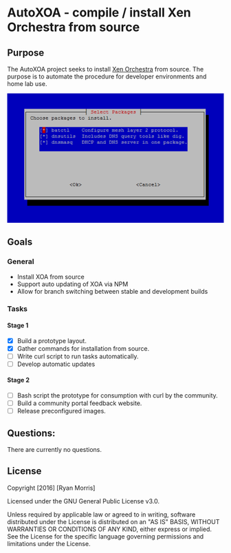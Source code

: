 # AutoXOA - compile / install Xen Orchestra from source

## Purpose

The AutoXOA project seeks to install [Xen Orchestra](https://xen-orchestra.com/#!/) from source. The purpose is to automate the procedure for developer environments and home lab use.

![alt tag](https://raw.githubusercontent.com/bradgillap/Informeshion/master/images/install.png)

## Goals
### General
* Install XOA from source
* Support auto updating of XOA via NPM
* Allow for branch switching between stable and development builds

### Tasks

#### Stage 1
- [x] Build a prototype layout. 
- [x] Gather commands for installation from source.
- [ ] Write curl script to run tasks automatically.
- [ ] Develop automatic updates

#### Stage 2
- [ ] Bash script the prototype for consumption with curl by the community.
- [ ] Build a community portal feedback website.
- [ ] Release preconfigured images.

## Questions:

There are currently no questions.

## License
Copyright [2016] [Ryan Morris]

Licensed under the GNU General Public License v3.0.

Unless required by applicable law or agreed to in writing, software
distributed under the License is distributed on an "AS IS" BASIS,
WITHOUT WARRANTIES OR CONDITIONS OF ANY KIND, either express or implied.
See the License for the specific language governing permissions and
limitations under the License.
